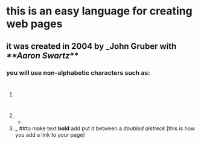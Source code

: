# this is an easy language for creating web pages #
## it was created in 2004 by _**John Gruber** with _**Aaron Swartz_**
### you will use non-alphabetic characters such as:
 1. # 
 2. *
 3. _
##to make text **bold** add put it between a _doubled aistreck_
[this is how you add a link to your page]


